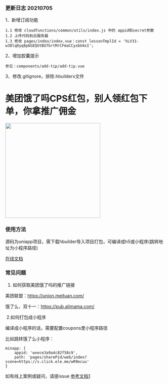### 更新日志 20210705

1、新增订阅功能
```
1.1 修改 cloudfunctions/common/utils/index.js 中的 appid和secret参数
1.2 上传代码到云服务器
1.3 修改 pages/index/index.vue：const lessonTmplId = 'hLV31-w38lq0yq8p6GEQUtBU7brtMrCFmaCCyxbU4xI';
```
2、增加胶囊提示
```
参见：components/add-tip/add-tip.vue
```
3、修改.gitignore，排除.hbuilderx文件


# 美团饿了吗CPS红包，别人领红包下单，你拿推广佣金
<img src="https://raw.githubusercontent.com/zwpro/coupons/master/static/demo.png" width="300"/>



### 使用方法

源码为uniapp项目，需下载hbuilder导入项目打包，可编译成h5或小程序(跳转地址为小程序路径)

[在线文档](http://lianghua.wxthe.com/docs/)


### 常见问题
1. 如何获取美团饿了吗的推广链接

美团联盟：https://union.meituan.com/

饿了么、双十一：https://pub.alimama.com/

​	2.如何打包成小程序

编译成小程序的话，需要配置coupons里小程序路径

比如跳转饿了么小程序：

```
minapp: {
    appid: 'wxece3a9a4c82f58c9',
    path: 'pages/sharePid/web/index?scene=https://s.click.ele.me/wR9ecuu'
}
```


如有线上案例或疑问，请提issue
[参考文档1](https://www.yuque.com/chanafanghua-mqija/hleugv/wsqwyg)
